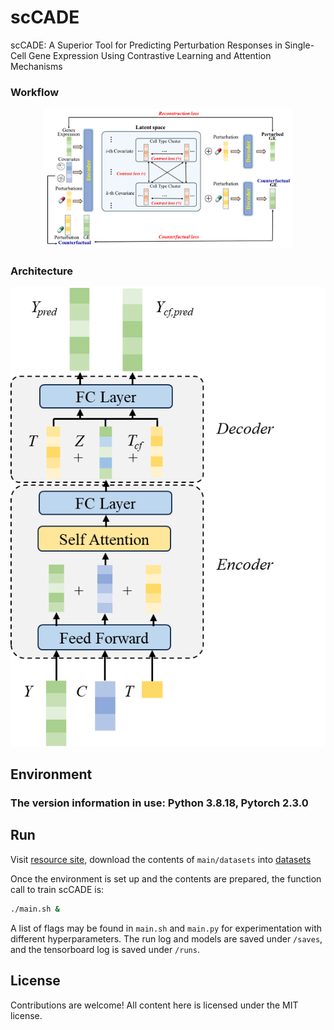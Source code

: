 # scCADE
scCADE: A Superior Tool for Predicting Perturbation Responses in Single-Cell Gene Expression Using Contrastive Learning and Attention Mechanisms

### Workflow
<p align="center">
  <img src="Figs/flow.png" width="400" />
</p>

### Architecture
<p align="center">
  <img src="Figs/architecture.png" width="600" />
</p>



## Environment
### The version information in use: Python 3.8.18, Pytorch 2.3.0



## Run

Visit [resource site](https://osf.io/5n2mz/), download the contents of `main/datasets` into [datasets](datasets) 


Once the environment is set up and the contents are prepared, the function call to train scCADE is:

```bash
./main.sh &
```

A list of flags may be found in `main.sh` and `main.py` for experimentation with different hyperparameters. The run log and models are saved under `/saves`, and the tensorboard log is saved under `/runs`.

## License

Contributions are welcome! All content here is licensed under the MIT license.
